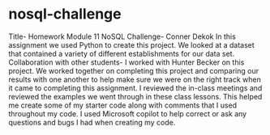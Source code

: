 # nosql-challenge

Title- Homework Module 11 NoSQL  Challenge- Conner Dekok
In this assignment we used Python to create this project.  We looked at a dataset that contained a variety of different establishments for our data set. 
Collaboration with other students- I worked with Hunter Becker on this project.  We worked together on completing this project and comparing our results with one another to help make sure we were on the right track when it came to completing this assignment. 
I reviewed the in-class meetings and reviewed the examples we went through in these class lessons. This helped me create some of my starter code along with comments that I used throughout my code. 
I used Microsoft copilot to help correct or ask any questions and bugs I had when creating my code. 
